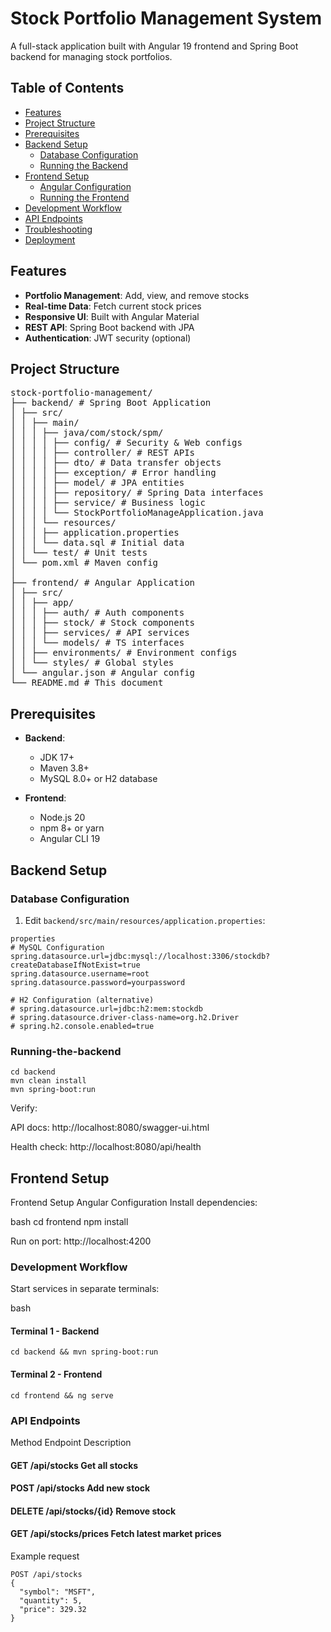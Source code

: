 # Stock Portfolio Management System

A full-stack application built with Angular 19 frontend and Spring Boot backend for managing stock portfolios.

## Table of Contents
- [Features](#features)
- [Project Structure](#project-structure)
- [Prerequisites](#prerequisites)
- [Backend Setup](#backend-setup)
  - [Database Configuration](#database-configuration)
  - [Running the Backend](#running-the-backend)
- [Frontend Setup](#frontend-setup)
  - [Angular Configuration](#angular-configuration)
  - [Running the Frontend](#running-the-frontend)
- [Development Workflow](#development-workflow)
- [API Endpoints](#api-endpoints)
- [Troubleshooting](#troubleshooting)
- [Deployment](#deployment)

## Features
- **Portfolio Management**: Add, view, and remove stocks
- **Real-time Data**: Fetch current stock prices
- **Responsive UI**: Built with Angular Material
- **REST API**: Spring Boot backend with JPA
- **Authentication**: JWT security (optional)

## Project Structure

<pre>
stock-portfolio-management/
├── backend/ # Spring Boot Application
│ ├── src/
│ │ ├── main/
│ │ │ ├── java/com/stock/spm/
│ │ │ │ ├── config/ # Security & Web configs
│ │ │ │ ├── controller/ # REST APIs
│ │ │ │ ├── dto/ # Data transfer objects
│ │ │ │ ├── exception/ # Error handling
│ │ │ │ ├── model/ # JPA entities
│ │ │ │ ├── repository/ # Spring Data interfaces
│ │ │ │ ├── service/ # Business logic
│ │ │ │ └── StockPortfolioManageApplication.java
│ │ │ └── resources/
│ │ │ ├── application.properties
│ │ │ └── data.sql # Initial data
│ │ └── test/ # Unit tests
│ └── pom.xml # Maven config
│
├── frontend/ # Angular Application
│ ├── src/
│ │ ├── app/
│ │ │ ├── auth/ # Auth components
│ │ │ ├── stock/ # Stock components
│ │ │ ├── services/ # API services
│ │ │ └── models/ # TS interfaces
│ │ ├── environments/ # Environment configs
│ │ └── styles/ # Global styles
│ └── angular.json # Angular config
└── README.md # This document
</pre>

## Prerequisites

- **Backend**:
  - JDK 17+
  - Maven 3.8+
  - MySQL 8.0+ or H2 database

- **Frontend**:
  - Node.js 20
  - npm 8+ or yarn
  - Angular CLI 19

## Backend Setup

### Database Configuration
1. Edit `backend/src/main/resources/application.properties`:

```
properties
# MySQL Configuration
spring.datasource.url=jdbc:mysql://localhost:3306/stockdb?createDatabaseIfNotExist=true
spring.datasource.username=root
spring.datasource.password=yourpassword

# H2 Configuration (alternative)
# spring.datasource.url=jdbc:h2:mem:stockdb
# spring.datasource.driver-class-name=org.h2.Driver
# spring.h2.console.enabled=true
```
### Running-the-backend
```
cd backend
mvn clean install
mvn spring-boot:run
```

Verify:

API docs: http://localhost:8080/swagger-ui.html

Health check: http://localhost:8080/api/health


## Frontend Setup

Frontend Setup
Angular Configuration
Install dependencies:

bash
cd frontend
npm install

Run on port: http://localhost:4200

### Development Workflow
Start services in separate terminals:

bash
#### Terminal 1 - Backend
``` cd backend && mvn spring-boot:run ```

#### Terminal 2 - Frontend
``` cd frontend && ng serve ```

### API Endpoints

Method	Endpoint	Description
#### GET	/api/stocks	Get all stocks
#### POST	/api/stocks	Add new stock
#### DELETE	/api/stocks/{id}	Remove stock
#### GET	/api/stocks/prices	Fetch latest market prices

Example request 

``` 
POST /api/stocks
{
  "symbol": "MSFT",
  "quantity": 5,
  "price": 329.32
}
```
